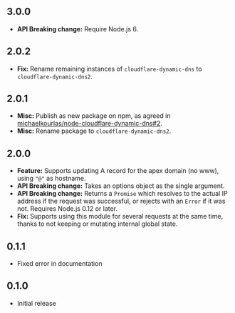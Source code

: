## 3.0.0 ##

* **API Breaking change:** Require Node.js 6.

## 2.0.2 ##

* **Fix:** Rename remaining instances of `cloudflare-dynamic-dns` to `cloudflare-dynamic-dns2`.

## 2.0.1 ##

* **Misc:** Publish as new package on npm, as agreed in [michaelkourlas/node-cloudflare-dynamic-dns#2](https://github.com/michaelkourlas/node-cloudflare-dynamic-dns/pull/2#issuecomment-201272249).
* **Misc:** Rename package to `cloudflare-dynamic-dns2`.

## 2.0.0 ##

* **Feature:** Supports updating A record for the apex domain (no www), using `"@"` as hostname.
* **API Breaking change:** Takes an options object as the single argument.
* **API Breaking change:** Returns a `Promise` which resolves to the actual IP address if the
request was successful, or rejects with an `Error` if it was not. Requires Node.js 0.12 or later.
* **Fix:** Supports using this module for several requests at the same time, thanks to not keeping
or mutating internal global state.

## 0.1.1 ##

* Fixed error in documentation

## 0.1.0 ##

* Initial release
